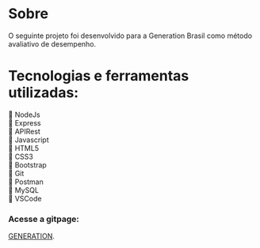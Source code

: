 # Sobre

O seguinte projeto foi desenvolvido para a Generation Brasil como método avaliativo de desempenho.

# Tecnologias e ferramentas utilizadas:

🔹 NodeJs <br>
🔹 Express <br>
🔹 APIRest <br>
🔹 Javascript <br>
🔹 HTML5 <br>
🔹 CSS3 <br>
🔹 Bootstrap <br>
🔹 Git <br>
🔹 Postman <br>
🔹 MySQL <br>
🔹 VSCode <br>


### Acesse a gitpage:
[GENERATION](https://letxns.github.io/generation/).